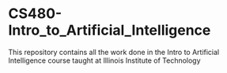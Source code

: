 # CS480-Intro_to_Artificial_Intelligence
This repository contains all the work done in the Intro to Artificial Intelligence course taught at Illinois Institute of Technology
